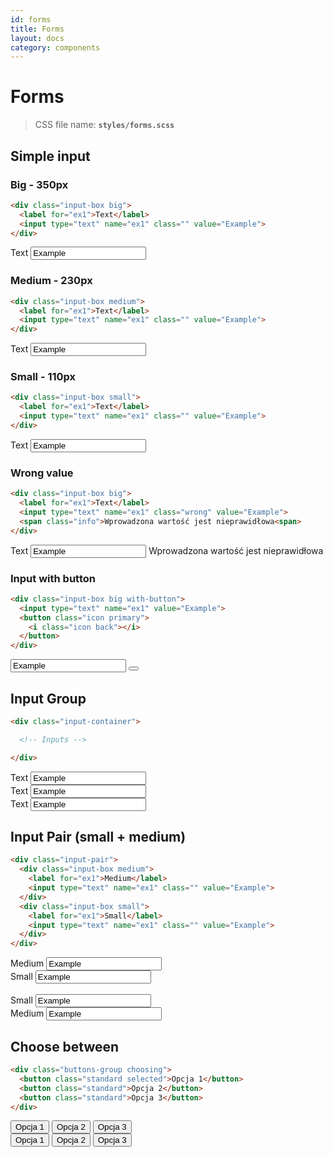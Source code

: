 ```yaml
---
id: forms
title: Forms
layout: docs
category: components
---
```


# Forms

>CSS file name: **`styles/forms.scss`**


## Simple input

### Big - 350px

```html
<div class="input-box big">
  <label for="ex1">Text</label>
  <input type="text" name="ex1" class="" value="Example">
</div>
```
<div class="input-box big">
  <label for="ex1">Text</label>
  <input type="text" name="ex1" class="" value="Example">
</div>

### Medium - 230px

```html
<div class="input-box medium">
  <label for="ex1">Text</label>
  <input type="text" name="ex1" class="" value="Example">
</div>
```
<div class="input-box medium">
  <label for="ex1">Text</label>
  <input type="text" name="ex1" class="" value="Example">
</div>

### Small - 110px

```html
<div class="input-box small">
  <label for="ex1">Text</label>
  <input type="text" name="ex1" class="" value="Example">
</div>
```
<div class="input-box small">
  <label for="ex1">Text</label>
  <input type="text" name="ex1" class="" value="Example">
</div>

### Wrong value

```html
<div class="input-box big">
  <label for="ex1">Text</label>
  <input type="text" name="ex1" class="wrong" value="Example">
  <span class="info">Wprowadzona wartość jest nieprawidłowa<span>
</div>
```
<div class="input-box big">
  <label for="ex1">Text</label>
  <input type="text" name="ex1" class="wrong" value="Example">
  <span class="info">Wprowadzona wartość jest nieprawidłowa<span>
</div>

### Input with button

```html
<div class="input-box big with-button">
  <input type="text" name="ex1" value="Example">
  <button class="icon primary">
    <i class="icon back"></i>
  </button>
</div>
```

<div class="input-box big with-button">
  <input type="text" name="ex1" value="Example">
  <button class="icon primary">
    <i class="icon back"></i>
  </button>
</div>


## Input Group

```html
<div class="input-container">

  <!-- Inputs -->

</div>
```
<div class="input-container">
  <div class="input-box big">
    <label for="ex1">Text</label>
    <input type="text" name="ex1" class="" value="Example">
  </div>
  <div class="input-box big">
    <label for="ex1">Text</label>
    <input type="text" name="ex1" class="" value="Example">
  </div>
  <div class="input-box big">
    <label for="ex1">Text</label>
    <input type="text" name="ex1" class="" value="Example">
  </div>
</div>

## Input Pair (small + medium)

```html
<div class="input-pair">
  <div class="input-box medium">
    <label for="ex1">Medium</label>
    <input type="text" name="ex1" class="" value="Example">
  </div>
  <div class="input-box small">
    <label for="ex1">Small</label>
    <input type="text" name="ex1" class="" value="Example">
  </div>
</div>
```

<div class="input-pair">
  <div class="input-box medium">
    <label for="ex1">Medium</label>
    <input type="text" name="ex1" class="" value="Example">
  </div>
  <div class="input-box small">
    <label for="ex1">Small</label>
    <input type="text" name="ex1" class="" value="Example">
  </div>
</div>
<br />
<div class="input-pair">
  <div class="input-box small">
    <label for="ex1">Small</label>
    <input type="text" name="ex1" class="" value="Example">
  </div>
  <div class="input-box medium">
    <label for="ex1">Medium</label>
    <input type="text" name="ex1" class="" value="Example">
  </div>
</div>

## Choose between

```html
<div class="buttons-group choosing">
  <button class="standard selected">Opcja 1</button>
  <button class="standard">Opcja 2</button>
  <button class="standard">Opcja 3</button>
</div>
```
<div class="buttons-group choosing">
  <button class="standard selected">Opcja 1</button>
  <button class="standard">Opcja 2</button>
  <button class="standard">Opcja 3</button>
</div>

<div class="buttons-group choosing">
  <button class="standard selected">Opcja 1</button>
  <button class="standard">Opcja 2</button>
  <button class="standard">Opcja 3</button>
</div>